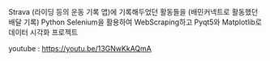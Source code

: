 Strava (라이딩 등의 운동 기록 앱)에 기록해두었던 활동들을 (배민커넥트로 활동했던 배달 기록)
Python Selenium을 활용하여 WebScraping하고 Pyqt5와 Matplotlib로 데이터 시각화 프로젝트

youtube : https://youtu.be/13GNwKkAQmA
